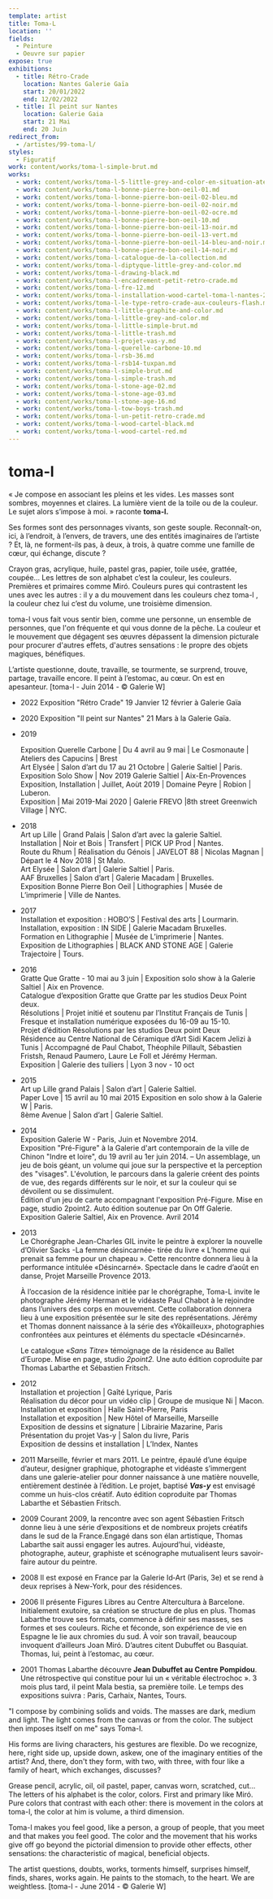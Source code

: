 ```yaml
---
template: artist
title: Toma-L
location: ''
fields:
  - Peinture
  - Oeuvre sur papier
expose: true
exhibitions:
  - title: Rétro-Crade
    location: Nantes Galerie Gaïa
    start: 20/01/2022
    end: 12/02/2022
  - title: Il peint sur Nantes
    location: Galerie Gaia
    start: 21 Mai
    end: 20 Juin
redirect_from:
  - /artistes/99-toma-l/
styles:
  - Figuratif
work: content/works/toma-l-simple-brut.md
works:
  - work: content/works/toma-l-5-little-grey-and-color-en-situation-atelier.md
  - work: content/works/toma-l-bonne-pierre-bon-oeil-01.md
  - work: content/works/toma-l-bonne-pierre-bon-oeil-02-bleu.md
  - work: content/works/toma-l-bonne-pierre-bon-oeil-02-noir.md
  - work: content/works/toma-l-bonne-pierre-bon-oeil-02-ocre.md
  - work: content/works/toma-l-bonne-pierre-bon-oeil-10.md
  - work: content/works/toma-l-bonne-pierre-bon-oeil-13-noir.md
  - work: content/works/toma-l-bonne-pierre-bon-oeil-13-vert.md
  - work: content/works/toma-l-bonne-pierre-bon-oeil-14-bleu-and-noir.md
  - work: content/works/toma-l-bonne-pierre-bon-oeil-14-noir.md
  - work: content/works/toma-l-catalogue-de-la-collection.md
  - work: content/works/toma-l-diptyque-little-grey-and-color.md
  - work: content/works/toma-l-drawing-black.md
  - work: content/works/toma-l-encadrement-petit-retro-crade.md
  - work: content/works/toma-l-fre-12.md
  - work: content/works/toma-l-installation-wood-cartel-toma-l-nantes-2014.md
  - work: content/works/toma-l-le-type-retro-crade-aux-couleurs-flash.md
  - work: content/works/toma-l-little-graphite-and-color.md
  - work: content/works/toma-l-little-grey-and-color.md
  - work: content/works/toma-l-little-simple-brut.md
  - work: content/works/toma-l-little-trash.md
  - work: content/works/toma-l-projet-vas-y.md
  - work: content/works/toma-l-querelle-carbone-10.md
  - work: content/works/toma-l-rsb-36.md
  - work: content/works/toma-l-rsb14-tuxpan.md
  - work: content/works/toma-l-simple-brut.md
  - work: content/works/toma-l-simple-trash.md
  - work: content/works/toma-l-stone-age-02.md
  - work: content/works/toma-l-stone-age-03.md
  - work: content/works/toma-l-stone-age-16.md
  - work: content/works/toma-l-tow-boys-trash.md
  - work: content/works/toma-l-un-petit-retro-crade.md
  - work: content/works/toma-l-wood-cartel-black.md
  - work: content/works/toma-l-wood-cartel-red.md
---
```

# toma-l

« Je compose en associant les pleins et les vides. Les masses sont sombres, moyennes et claires. La lumière vient de la toile ou de la couleur. Le sujet alors s’impose à moi. » raconte **toma-l.**

Ses formes sont des personnages vivants, son geste souple. Reconnaît-on, ici, à l’endroit, à l’envers, de travers, une des entités imaginaires de l’artiste ? Et, là, ne forment-ils pas, à deux, à trois, à quatre comme une famille de cœur, qui échange, discute ?

Crayon gras, acrylique, huile, pastel gras, papier, toile usée, grattée, coupée… Les lettres de son alphabet c’est la couleur, les couleurs. Premières et primaires comme Miró. Couleurs pures qui contrastent les unes avec les autres : il y a du mouvement dans les couleurs chez toma-l , la couleur chez lui c’est du volume, une troisième dimension.

toma-l vous fait vous sentir bien, comme une personne, un ensemble de personnes, que l'on fréquente et qui vous donne de la pêche. La couleur et le mouvement que dégagent ses œuvres dépassent la dimension picturale pour procurer d'autres effets, d'autres sensations : le propre des objets magiques, bénéfiques.

L’artiste questionne, doute, travaille, se tourmente, se surprend, trouve, partage, travaille encore. Il peint à l’estomac, au cœur. On est en apesanteur. \[toma-l - Juin 2014 - © Galerie W\]

* 2022 Exposition "Rétro Crade" 19 Janvier 12 février à Galerie Gaïa
* 2020 Exposition "Il peint sur Nantes"  21 Mars à la Galerie Gaïa.
* 2019

  Exposition Querelle Carbone | Du 4 avril au 9 mai | Le Cosmonaute | Ateliers des Capucins | Brest  
  Art Elysée | Salon d’art du 17 au 21 Octobre | Galerie Saltiel | Paris.  
  Exposition Solo Show | Nov 2019 Galerie Saltiel | Aix-En-Provences  
  Exposition, Installation | Juillet, Aoùt 2019 | Domaine Peyre | Robion | Luberon.  
  Exposition | Mai 2019-Mai 2020 | Galerie FREVO |8th street Greenwich Village | NYC.
* 2018  
  Art up Lille | Grand Palais | Salon d’art avec la galerie Saltiel.  
  Installation | Noir et Bois | Transfert | PICK UP Prod | Nantes.  
  Route du Rhum | Réalisation du Génois | JAVELOT 88 | Nicolas Magnan | Départ le 4 Nov 2018 | St Malo.  
  Art Elysée | Salon d’art | Galerie Saltiel | Paris.  
  AAF Bruxelles | Salon d’art | Galerie Macadam | Bruxelles.  
  Exposition Bonne Pierre Bon Oeil | Lithographies | Musée de L’imprimerie | Ville de Nantes.
* 2017  
  Installation et exposition : HOBO’S | Festival des arts |  Lourmarin.  
  Installation, exposition : IN SIDE | Galerie Macadam Bruxelles.  
  Formation en Lithographie | Musée de L’imprimerie | Nantes.  
  Exposition de Lithographies | BLACK AND STONE AGE | Galerie Trajectoire | Tours.
* 2016  
  Gratte Que Gratte - 10 mai au 3 juin | Exposition solo show à la Galerie Saltiel | Aix en Provence.  
  Catalogue d’exposition Gratte que Gratte par les studios Deux Point deux.  
  Résolutions | Projet initié et soutenu par l’Institut Français de Tunis | Fresque et installation numérique exposées du 16-09 au 15-10.  
  Projet d’édition Résolutions par les studios Deux point Deux  
  Résidence au Centre National de Céramique d’Art Sidi Kacem Jelizi à Tunis | Accompagné de Paul Chabot, Théophile Pillault, Sébastien Fristsh, Renaud Paumero, Laure Le Foll et Jérémy Herman.  
  Exposition | Galerie des tuiliers | Lyon 3 nov - 10 oct
* 2015  
  Art up Lille grand Palais | Salon d’art | Galerie Saltiel.  
  Paper Love | 15 avril au 10 mai 2015 Exposition en solo show à la Galerie W | Paris.  
  8ème Avenue | Salon d’art | Galerie Saltiel.
* 2014  
  Exposition Galerie W - Paris, Juin et Novembre 2014.  
  Exposition "Pré-Figure" à la Galerie d'art contemporain de la ville de Chinon "Indre et loire", du 19 avril au 1er juin 2014. – Un assemblage, un jeu de bois géant, un volume qui joue sur la perspective et la perception des "visages". L'évolution, le parcours dans la galerie créent des points de vue, des regards différents sur le noir, et sur la couleur qui se dévoilent ou se dissimulent.  
  Édition d'un jeu de carte accompagnant l'exposition Pré-Figure. Mise en page, studio 2point2.  Auto édition soutenue par On Off Galerie.  
  Exposition Galerie Saltiel, Aix en Provence. Avril 2014
* 2013  
  Le Chorégraphe Jean-Charles GIL invite le peintre à explorer la nouvelle d’Olivier Sacks -La femme désincarnée- tirée du livre « L’homme qui prenait sa femme pour un chapeau ». Cette rencontre donnera lieu à la performance intitulée «Désincarné». Spectacle dans le cadre d’août en danse, Projet Marseille Provence 2013.

  À l’occasion de la résidence initiée par le chorégraphe, Toma-L invite le photographe Jérémy Herman et le vidéaste Paul Chabot à le rejoindre dans l’univers des corps en mouvement. Cette collaboration donnera lieu à une exposition présentée sur le site des représentations. Jérémy et Thomas donnent naissance à la série des «Yôkailleux», photographies confrontées aux peintures et éléments du spectacle «Désincarné».

  Le catalogue «_Sans Titre_» témoignage de la résidence au Ballet d’Europe. Mise en page, studio _2point2._ Une auto édition coproduite par Thomas Labarthe et Sébastien Fritsch.
* 2012  
  Installation et projection | Gaîté Lyrique, Paris  
  Réalisation du décor pour un vidéo clip | Groupe de musique Ni | Macon.  
  Installation et exposition | Halle Saint-Pierre, Paris  
  Installation et exposition | New Hôtel of Marseille, Marseille  
  Exposition de dessins et signature | Librairie Mazarine, Paris  
  Présentation du projet Vas-y | Salon du livre, Paris  
  Exposition de dessins et installation | L’Index, Nantes
* 2011 Marseille, février et mars 2011. Le peintre, épaulé d’une équipe d’auteur, designer graphique, photographe et vidéaste s’immergent dans une galerie-atelier pour donner naissance à une matière nouvelle, entièrement destinée à l’édition. Le projet, baptisé **_Vas-y_** est envisagé comme un huis-clos créatif. Auto édition coproduite par Thomas Labarthe et Sébastien Fritsch.
* 2009 Courant 2009, la rencontre avec son agent Sébastien Fritsch donne lieu à une série d’expositions et de nombreux projets créatifs dans le sud de la France.Engagé dans son élan artistique, Thomas Labarthe sait aussi engager les autres. Aujourd’hui, vidéaste, photographe, auteur, graphiste et scénographe mutualisent leurs savoir-faire autour du peintre.
* 2008 Il est exposé en France par la Galerie Id‑Art (Paris, 3e) et se rend à deux reprises à New-York, pour des résidences.
* 2006 Il présente Figures Libres au Centre Altercultura à Barcelone. Initialement exutoire, sa création se structure de plus en plus. Thomas Labarthe trouve ses formats, commence à définir ses masses, ses formes et ses couleurs. Riche et féconde, son expérience de vie en Espagne le lie aux chromies du sud. À voir son travail, beaucoup invoquent d’ailleurs Joan Miró. D’autres citent Dubuffet ou Basquiat. Thomas, lui, peint à l’estomac, au cœur.
* 2001 Thomas Labarthe découvre **Jean Dubuffet au Centre Pompidou**. Une rétrospective qui constitue pour lui un « véritable électrochoc ». 3 mois plus tard, il peint Mala bestia, sa première toile. Le temps des expositions suivra : Paris, Carhaix, Nantes, Tours.

"I compose by combining solids and voids. The masses are dark, medium and light. The light comes from the canvas or from the color. The subject then imposes itself on me" says Toma-l.

His forms are living characters, his gestures are flexible. Do we recognize, here, right side up, upside down, askew, one of the imaginary entities of the artist? And, there, don't they form, with two, with three, with four like a family of heart, which exchanges, discusses?

Grease pencil, acrylic, oil, oil pastel, paper, canvas worn, scratched, cut... The letters of his alphabet is the color, colors. First and primary like Miró. Pure colors that contrast with each other: there is movement in the colors at toma-l, the color at him is volume, a third dimension.

Toma-l makes you feel good, like a person, a group of people, that you meet and that makes you feel good. The color and the movement that his works give off go beyond the pictorial dimension to provide other effects, other sensations: the characteristic of magical, beneficial objects.

The artist questions, doubts, works, torments himself, surprises himself, finds, shares, works again. He paints to the stomach, to the heart. We are weightless. \[toma-l - June 2014 - © Galerie W\]
